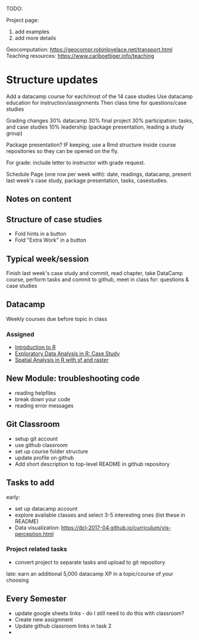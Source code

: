 TODO:

Project page:
1) add examples
2) add more details

Geocomputation: https://geocompr.robinlovelace.net/transport.html
Teaching resources: https://www.carlboettiger.info/teaching

# Structure updates
Add a datacamp course for each/most of the 14 case studies
Use datacamp education for instruction/assignments
Then class time for questions/case studies

Grading changes
30% datacamp
30% final project
30% participation: tasks, and case studies
10% leadership (package presentation, leading a study group)

Package presentation?  IF keeping, use a Rmd structure inside course repositories so they can be opened on the fly. 

For grade: include letter to instructor with grade request.

Schedule Page (one row per week with):
date, readings, datacamp, present last week's case study, package presentation, tasks, casestudies.


## Notes on content


## Structure of case studies

* Fold hints in a button
* Fold "Extra Work" in a button


## Typical week/session
Finish last week's case study and commit, read chapter, take DataCamp course, perform tasks and commit to github, meet in class for: questions & case studies

## Datacamp
Weekly courses due before topic in class

### Assigned
* [Introduction to R](https://www.datacamp.com/courses/free-introduction-to-r) 
* [Exploratory Data Analysis in R: Case Study](https://www.datacamp.com/courses/exploratory-data-analysis-in-r-case-study)
* [Spatial Analysis in R with sf and raster](https://www.datacamp.com/courses/spatial-analysis-in-r-with-sf-and-raster)

## New Module: troubleshooting code
* reading helpfiles
* break down your code
* reading error messages

## Git Classroom
* setup git account
* use github classroom
* set up course folder structure
* update profile on github
* Add short description to top-level README in github repository


## Tasks to add
early:
* set up datacamp account
* explore available classes and select 3-5 interesting ones (list these in README)
* Data visualization: https://dcl-2017-04.github.io/curriculum/vis-perception.html


### Project related tasks
* convert project to separate tasks and upload to git repository

late:
earn an additional 5,000 datacamp XP in a topic/course of your choosing


## Every Semester
* update google sheets links - do I still need to do this with classroom?
* Create new assignment
* Update github classroom links in task 2
* 